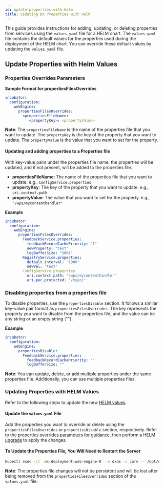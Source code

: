 ```yaml
---
id: update-properties-with-helm
title: Updating DX Properties with Helm
---
```


This guide provides instructions for adding, updating, or deleting properties from services using the `values.yaml` file for a HELM chart. The `values.yaml` file contains the default values for the properties used during the deployment of the HELM chart. You can override these default values by updating the `values.yaml` file.

## Update Properties with Helm Values

### Properties Overrides Parameters

**Sample Format for propertiesFilesOverrides**
  
```yaml
incubator:
  configuration:
    webEngine:
      propertiesFilesOverrides: 
        <propertiesFileName>: 
           <propertyKey>: <propertyValue>
```

**Note**: The `propertiesFileName` is the name of the properties file that you want to update. The `propertyKey` is the key of the property that you want to update. The `propertyValue` is the value that you want to set for the property.

#### Updating and adding properties to a Properties file

With key-value pairs under the properties file name, the properties will be updated, and if not present, will be added to the properties file.
- **propertiesFileName**: The name of the properties file that you want to update. e.g., `ConfigService.properties`
- **propertyKey**: The key of the property that you want to update. e.g., `uri.context.path`
- **propertyValue**: The value that you want to set for the property. e.g., `"/wps/mycontenthandler"`

**Example**

```yaml
incubator:
  configuration:
    webEngine:
      propertiesFilesOverrides: 
        FeedbackService.properties:
          feedbackRecordCachePriority: "1"
          newProperty: "test"
          logBufferSize: "5001"
        RegistryService.properties:
          default.interval: '1900'
          newVal: 'test'
        ConfigService.properties
          uri.context.path: "/wps/mycontenthandler"
          uri.poc.protected: "/mypoc"
```

### Disabling properties from a properties file

To disable properties, use the `propertiesDisable` section. It follows a similar key-value pair format as `propertiesFilesOverrides`. The key represents the property you want to disable from the properties file, and the value can be any string or an empty string ("").

**Example**

```yaml
incubator:
  configuration:
    webEngine:
      propertiesDisable:
        FeedbackService.properties: 
          feedbackRecordCachePriority: ""
          logBufferSize: ""
```

**Note**: You can update, delete, or add multiple properties under the same properties file. Additionally, you can use multiple properties files.


### Updating Properties with HELM Values

Refer to the following steps to update the new [HELM values](helm-upgrade-values.md).

#### Update the `values.yaml` File

Add the properties you want to override or delete using the `propertiesFilesOverrides` or `propertiesDisable` section, respectively. Refer to the properties [overrides parameters for guidance](#properties-overrides-parameters), then perform a [HELM upgrade](helm-upgrade-values.md) to apply the changes.

#### To Update the Properties File, You Will Need to Restart the Server

```sh
kubectl exec -it  dx-deployment-web-engine-0  -n dxns -c core -- /opt/openliberty/wlp/usr/svrcfg/bin/restart.sh
```
**Note**: The properties file changes will not be persistent and will be lost after being removed from the `propertiesFilesOverrides` section of the `values.yaml` file.
